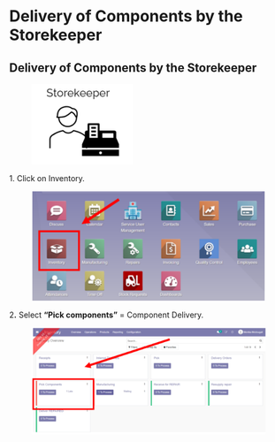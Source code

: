 # Delivery of Components by the Storekeeper

## **Delivery of Components by the Storekeeper**

<figure><img src="../../../.gitbook/assets/image (35).png" alt=""><figcaption></figcaption></figure>

1\. Click on Inventory.

<figure><img src="../../../.gitbook/assets/image (36).png" alt=""><figcaption></figcaption></figure>

&#x32;**.** Select **“Pick components”** = Component Delivery.

<figure><img src="../../../.gitbook/assets/image (37).png" alt=""><figcaption></figcaption></figure>

